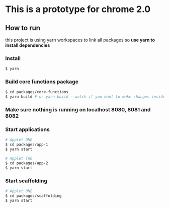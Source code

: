# This is a prototype for chrome 2.0

## How to run
this project is using yarn workspaces to link all packages so **use yarn to install dependencies**

### Install
```bash
$ yarn
```

### Build core functions package
```bash
$ cd packages/core-functions
$ yarn build # or yarn build --watch if you want to make changes inside this package
```

### Make sure nothing is running on localhost 8080, 8081 and 8082

### Start applications
```bash
# Applet ONE 
$ cd packages/app-1
$ yarn start
```
```bash
# Applet TWO
$ cd packages/app-2
$ yarn start
```

### Start scaffolding

```bash
# Applet ONE 
$ cd packages/scaffolding
$ yarn start
```
